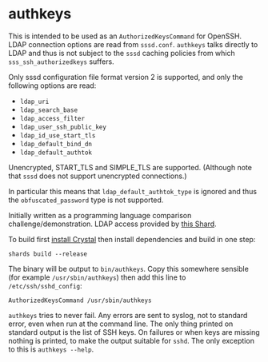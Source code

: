 # authkeys

This is intended to be used as an `AuthorizedKeysCommand` for OpenSSH. LDAP connection options are read from
`sssd.conf`. `authkeys` talks directly to LDAP and thus is not subject to the `sssd` caching policies from which
`sss_ssh_authorizedkeys` suffers.

Only sssd configuration file format version 2 is supported, and only the following options are
read:

  * `ldap_uri`
  * `ldap_search_base`
  * `ldap_access_filter`
  * `ldap_user_ssh_public_key`
  * `ldap_id_use_start_tls`
  * `ldap_default_bind_dn`
  * `ldap_default_authtok`

Unencrypted, START_TLS and SIMPLE_TLS are supported. (Although note that `sssd` does not support unencrypted connections.)

In particular this means that `ldap_default_authtok_type` is ignored and thus the `obfuscated_password` type is
not supported.

Initially written as a programming language comparison challenge/demonstration. LDAP access provided by
[this Shard](https://github.com/spider-gazelle/crystal-ldap).

To build first [install Crystal](https://crystal-lang.org/install/) then install dependencies and build in one step:

    shards build --release

The binary will be output to `bin/authkeys`. Copy this somewhere sensible (for example `/usr/sbin/authkeys`)
then add this line to `/etc/ssh/sshd_config`:

    AuthorizedKeysCommand /usr/sbin/authkeys

`authkeys` tries to never fail. Any errors are sent to syslog, not to standard error, even when run at the command line. The only thing printed on standard output is the list of SSH keys. On failures or when keys are missing nothing is printed, to make the output suitable for `sshd`. The only exception to this is `authkeys --help`.

